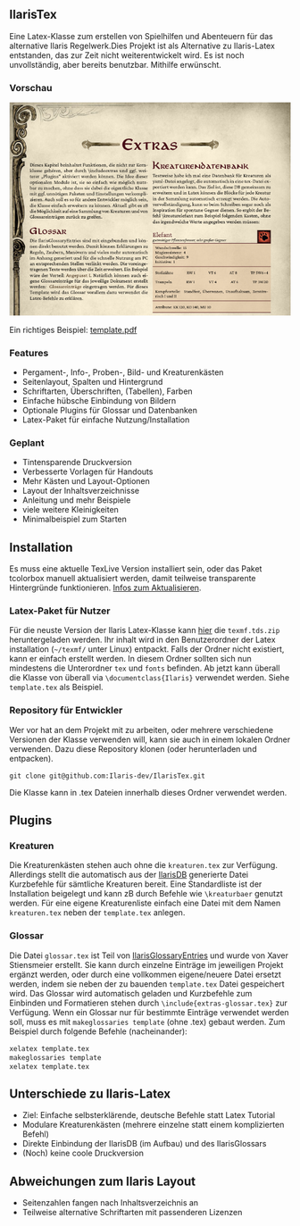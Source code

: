 ## IlarisTex
Eine Latex-Klasse zum erstellen von Spielhilfen und Abenteuern für das alternative Ilaris Regelwerk.Dies Projekt ist als Alternative zu Ilaris-Latex entstanden, das zur Zeit nicht weiterentwickelt wird. Es ist noch unvollständig, aber bereits benutzbar. Mithilfe erwünscht.


### Vorschau

![preview.png](preview.png)

Ein richtiges Beispiel: [template.pdf](template.pdf) 


### Features
* Pergament-, Info-, Proben-, Bild- und Kreaturenkästen
* Seitenlayout, Spalten und Hintergrund
* Schriftarten, Überschriften, (Tabellen), Farben
* Einfache hübsche Einbindung von Bildern
* Optionale Plugins für Glossar und Datenbanken
* Latex-Paket für einfache Nutzung/Installation


### Geplant
* Tintensparende Druckversion
* Verbesserte Vorlagen für Handouts
* Mehr Kästen und Layout-Optionen
* Layout der Inhaltsverzeichnisse
* Anleitung und mehr Beispiele
* viele weitere Kleinigkeiten
* Minimalbeispiel zum Starten



## Installation

Es muss eine aktuelle TexLive Version installiert sein, oder das Paket tcolorbox manuell aktualisiert werden, damit teilweise transparente Hintergründe funktionieren. [Infos zum Aktualisieren](https://tex.stackexchange.com/questions/55437/how-do-i-update-my-tex-distribution).

### Latex-Paket für Nutzer

Für die neuste Version der Ilaris Latex-Klasse kann [hier](https://github.com/Ilaris-dev/IlarisTex/releases/tag/v0.0.2) die `texmf.tds.zip` heruntergeladen werden. Ihr inhalt wird in den Benutzerordner der Latex installation (`~/texmf/` unter Linux) entpackt. Falls der Ordner nicht existiert, kann er einfach erstellt werden. In diesem Ordner sollten sich nun mindestens die Unterordner `tex` und `fonts` befinden. Ab jetzt kann überall die Klasse von überall via `\documentclass{Ilaris}` verwendet werden. Siehe `template.tex` als Beispiel.


### Repository für Entwickler

Wer vor hat an dem Projekt mit zu arbeiten, oder mehrere verschiedene Versionen der Klasse verwenden will, kann sie auch in einem lokalen Ordner verwenden. Dazu diese Repository klonen (oder herunterladen und entpacken). 

```
git clone git@github.com:Ilaris-dev/IlarisTex.git
```

Die Klasse kann in .tex Dateien innerhalb dieses Ordner verwendet werden.


## Plugins

### Kreaturen
Die Kreaturenkästen stehen auch ohne die `kreaturen.tex` zur Verfügung. Allerdings stellt die automatisch aus der [IlarisDB](https://github.com/Ilaris-dev/IlarisDB) generierte Datei Kurzbefehle für sämtliche Kreaturen bereit. Eine Standardliste ist der Installation beigelegt und kann zB durch Befehle wie `\kreaturbaer` genutzt werden. Für eine eigene Kreaturenliste einfach eine Datei mit dem Namen `kreaturen.tex` neben der `template.tex` anlegen.

### Glossar
Die Datei `glossar.tex` ist Teil von [IlarisGlossaryEntries](https://github.com/XaverStiensmeier/IlarisGlossaryEntries) und wurde von Xaver Stiensmeier erstellt. Sie kann durch einzelne Einträge im jeweiligen Projekt ergänzt werden, oder durch eine vollkommen eigene/neuere Datei ersetzt werden, indem sie neben der zu bauenden `template.tex` Datei gespeichert wird.
Das Glossar wird automatisch geladen und Kurzbefehle zum Einbinden und Formatieren stehen durch `\include{extras-glossar.tex}` zur Verfügung.
Wenn ein Glossar nur für bestimmte Einträge verwendet werden soll, muss es mit `makeglossaries template` (ohne .tex) gebaut werden. Zum Beispiel durch folgende Befehle (nacheinander):
```
xelatex template.tex
makeglossaries template
xelatex template.tex
```

## Unterschiede zu Ilaris-Latex
* Ziel: Einfache selbsterklärende, deutsche Befehle statt Latex Tutorial
* Modulare Kreaturenkästen (mehrere einzelne statt einem komplizierten Befehl)
* Direkte Einbindung der IlarisDB (im Aufbau) und des IlarisGlossars
* (Noch) keine coole Druckversion

## Abweichungen zum Ilaris Layout
* Seitenzahlen fangen nach Inhaltsverzeichnis an
* Teilweise alternative Schriftarten mit passenderen Lizenzen
